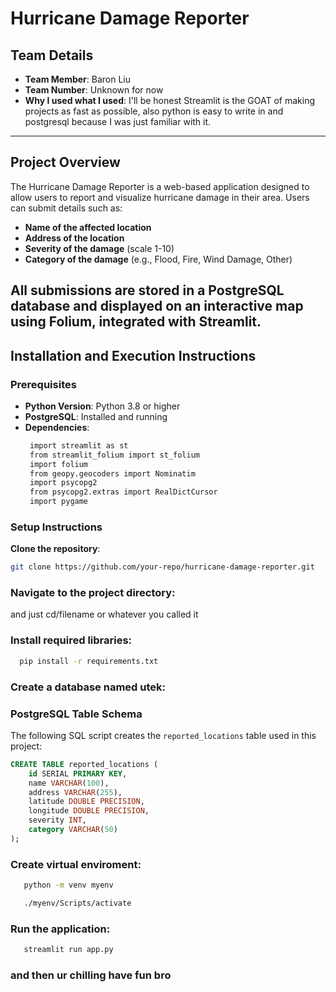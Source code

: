 # Hurricane Damage Reporter

## Team Details
- **Team Member**: Baron Liu  
- **Team Number**: Unknown for now  
- **Why I used what I used**: I'll be honest Streamlit is the GOAT of making projects as fast as possible, also python is easy to write in and postgresql because I was just familiar with it.
---

## Project Overview
The Hurricane Damage Reporter is a web-based application designed to allow users to report and visualize hurricane damage in their area. Users can submit details such as:

- **Name of the affected location**
- **Address of the location**
- **Severity of the damage** (scale 1-10)
- **Category of the damage** (e.g., Flood, Fire, Wind Damage, Other)

All submissions are stored in a PostgreSQL database and displayed on an interactive map using Folium, integrated with Streamlit.
---

## Installation and Execution Instructions

### Prerequisites
- **Python Version**: Python 3.8 or higher
- **PostgreSQL**: Installed and running
- **Dependencies**:
  ```bash
   import streamlit as st
   from streamlit_folium import st_folium
   import folium
   from geopy.geocoders import Nominatim
   import psycopg2
   from psycopg2.extras import RealDictCursor
   import pygame
  ```

### Setup Instructions
**Clone the repository**:
   ```bash
   git clone https://github.com/your-repo/hurricane-damage-reporter.git
```
### Navigate to the project directory:
and just cd/filename or whatever you called it

### Install required libraries:
 ```bash
   pip install -r requirements.txt
```

### Create a database named utek:
### PostgreSQL Table Schema

The following SQL script creates the `reported_locations` table used in this project:

```sql
CREATE TABLE reported_locations (
    id SERIAL PRIMARY KEY,
    name VARCHAR(100),
    address VARCHAR(255),
    latitude DOUBLE PRECISION,
    longitude DOUBLE PRECISION,
    severity INT,
    category VARCHAR(50)
);
```

### Create virtual enviroment:
```bash
   python -m venv myenv
```
```bash
   ./myenv/Scripts/activate
```

### Run the application:
```bash
   streamlit run app.py
```

### and then ur chilling have fun bro
